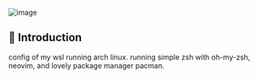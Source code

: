 ![image](https://github.com/user-attachments/assets/0a84fa28-2a35-40ad-bc9b-461668f9fbd2)

## 📲 Introduction 

config of my wsl running arch linux. running simple zsh with oh-my-zsh, neovim, and lovely package manager pacman.  

